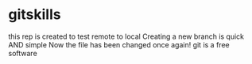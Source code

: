 # gitskills
this rep is created to test remote to local
Creating a new branch is quick AND simple
Now the file has been changed once again!
git is a free software

